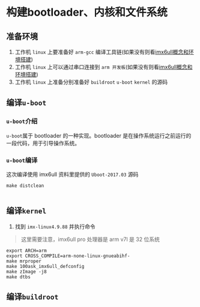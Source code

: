 # 构建bootloader、内核和文件系统


## 准备环境
1. 工作机 `linux` 上要准备好 `arm-gcc` 编译工具链(如果没有则看[imx6ull概念和环境搭建](/2022/03/0001-基础概念与环境搭建/))
2. 工作机 `linux` 上可以通过串口连接到 `arm 开发板`(如果没有则看[imx6ull概念和环境搭建](/2022/03/0001-基础概念与环境搭建/))
3. 工作机 `linux` 上准备分别准备好 `buildroot` `u-boot` `kernel` 的源码

## 编译`u-boot`
### `u-boot`介绍
`u-boot`属于 bootloader 的一种实现。bootloader 是在操作系统运行之前运行的一段代码，用于引导操作系统。
### `u-boot`编译
这次编译使用 imx6ull 资料里提供的 `Uboot-2017.03` 源码
```shell
make distclean


```


## 编译`kernel`

1. 找到 `imx-linux4.9.88` 并执行命令
  > 这里需要注意，imx6ull pro 处理器是 arm v7l 是 32 位系统
  ```shell
  export ARCH=arm
  export CROSS_COMPILE=arm-none-linux-gnueabihf-
  make mrproper
  make 100ask_imx6ull_defconfig
  make zImage -j8
  make dtbs
  ```
## 编译`buildroot`


